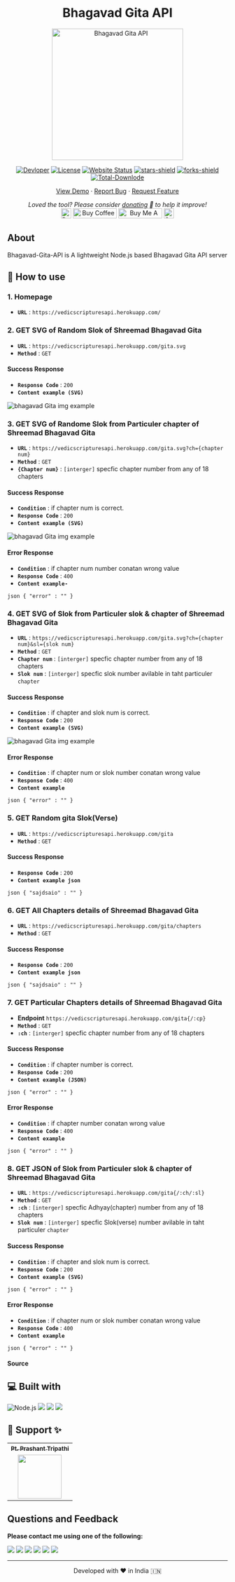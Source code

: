 <center><h1>Bhagavad Gita API</h1></center>
<p align="center"><img alt="Bhagavad Gita API" src="https://raw.githubusercontent.com/vedicscriptures/bhagavad-gita-api/main/docs/gita-logo.jpg" width="300vw"/></p>
<p align="center">
	<a href="https://github.com/PtPrashantTripathi"><img alt="Devloper" src="https://img.shields.io/badge/Devloper-Pt.%20Prashant%20Tripathi-Success.svg?style=flat-square"/></a>
	<a href="https://github.com/vedicscriptures/bhagavad-gita-api/LICENSE"><img alt="License" src="https://img.shields.io/github/license/vedicscriptures/bhagavad-gita-api.svg?style=flat-square"/></a>
	<a href="https://ptprashanttripathi.github.io"><img alt="Website Status" src="https://img.shields.io/website/http/ptprashanttripathi.github.io.svg?down_message=Down&up_message=Online&style=flat-square"/></a>
	<a href="https://github.com/vedicscriptures/bhagavad-gita-api/stargazers"><img alt="stars-shield" src="https://img.shields.io/github/stars/vedicscriptures/bhagavad-gita-api.svg?style=flat-square"/></a>
	<a href="https://github.com/vedicscriptures/bhagavad-gita-api/network/members"><img alt="forks-shield" src="https://img.shields.io/github/forks/vedicscriptures/bhagavad-gita-api.svg?style=flat-square"/></a>
	<a href="https://github.com/vedicscriptures/bhagavad-gita-api/graphs/traffic"><img alt="Total-Downlode" src="https://img.shields.io/github/downloads/vedicscriptures/bhagavad-gita-api/total.svg?style=flat-square"/></a>
</p>
<p align="center">
	<a href="https://ptprashanttripathi.github.io">View Demo</a> · <a href="https://github.com/PtPrashantTripathi/ptprashanttripathi.github.io/issues/new/choose">Report Bug</a> · <a href="https://github.com/PtPrashantTripathi/ptprashanttripathi.github.io/issues/new/choose">Request Feature</a>
</p>
<p align="center">
	<i>Loved the tool? Please consider <a href="https://paypal.me/ptprashanttripathi/100">donating</a> 💸 to help it improve!</i><br>
	<a href="https://paypal.me/PtPrashantTripathi"><img height='23' src="https://img.shields.io/badge/support-PayPal-blue?logo=PayPal&style=flat-square&label=Donate" alt="Donate"/></a>
	<a href='https://ko-fi.com/ptprashanttripathi' target='_blank'><img height='23' width="100" src='https://cdn.ko-fi.com/cdn/kofi3.png?v=2' alt='Buy Coffee for ptprashanttripathi' /></a>
	<a href="https://www.buymeacoffee.com/ptprashant09" target="_blank"><img src="https://cdn.buymeacoffee.com/buttons/default-orange.png" alt="Buy Me A Coffee" height="23" width="100" style="border-radius:1px" /></a>
	<a href="https://ptprashanttripathi.github.io/linkpe?pa=pt1998@ybl&pn=Pt.+Prashant+Tripati" target="_blank"><img src="https://raw.githubusercontent.com/PtPrashantTripathi/linkpe/main/img/linkpebadge.svg" alt="Support Via UPI" height="23" style="border-radius:1px" /></a>
</p>

## About

Bhagavad-Gita-API is A lightweight Node.js based Bhagavad Gita API server 

## 🚀 How to use

### 1. Homepage

- **`URL`**  : `https://vedicscripturesapi.herokuapp.com/`

### 2. GET SVG of Random Slok of Shreemad Bhagavad Gita

- **`URL`**  : `https://vedicscripturesapi.herokuapp.com/gita.svg`
- **`Method`** : `GET`

#### Success Response

- **`Response Code`** : `200`
- **`Content example (SVG)`**

![bhagavad Gita img example](https://vedicscripturesapi.herokuapp.com/gita.svg)

### 3. GET SVG of Randome Slok from Particuler chapter of Shreemad Bhagavad Gita

- **`URL`** : `https://vedicscripturesapi.herokuapp.com/gita.svg?ch={chapter num}`
- **`Method`** : `GET` 
- **`{Chapter num}`** : `[interger]` specfic chapter number from any of 18 chapters 

#### Success Response

- **`Condition`** : if chapter num is correct.
- **`Response Code`** : `200`
- **`Content example (SVG)`**

![bhagavad Gita img example](https://vedicscripturesapi.herokuapp.com/gita.svg?ch=1)

#### Error Response

- **`Condition`** : if chapter num number conatan wrong value
- **`Response Code`** : `400`
- **`Content example-`**

``json
{ "error" : "" }
``

### 4. GET SVG of Slok from Particuler slok & chapter of Shreemad Bhagavad Gita

- **`URL`** : `https://vedicscripturesapi.herokuapp.com/gita.svg?ch={chapter num}&sl={slok num}`
- **`Method`** : `GET` 
- **`Chapter num`** : `[interger]` specfic chapter number from any of 18 chapters 
- **`Slok num`** : `[interger]` specfic slok number avilable in taht particuler `chapter` 

#### Success Response

- **`Condition`** : if chapter and slok num is correct.
- **`Response Code`** : `200`
- **`Content example (SVG)`**

![bhagavad Gita img example](https://vedicscripturesapi.herokuapp.com/gita.svg?ch=1&sl=1)

#### Error Response

- **`Condition`** : if chapter num or slok number conatan wrong value
- **`Response Code`** : `400`
- **`Content example`**

``json
{ "error" : "" }
``

### 5. GET Random gita Slok(Verse)

- **`URL`** : `https://vedicscripturesapi.herokuapp.com/gita`
- **`Method`** : `GET` 

#### Success Response

- **`Response Code`** : `200`
- **`Content example json`**

``json
{ "sajdsaio" : "" }
``

### 6. GET All Chapters details of Shreemad Bhagavad Gita

- **`URL`** : `https://vedicscripturesapi.herokuapp.com/gita/chapters`
- **`Method`** : `GET` 

#### Success Response

- **`Response Code`** : `200`
- **`Content example json`**

``json
{ "sajdsaio" : "" }
``

### 7. GET Particular Chapters details of Shreemad Bhagavad Gita

- **Endpoint** `https://vedicscripturesapi.herokuapp.com/gita{/:cp}`
- **`Method`** : `GET` 
- **`:ch`** : `[interger]` specfic chapter number from any of 18 chapters 

#### Success Response

- **`Condition`** : if chapter number is correct.
- **`Response Code`** : `200`
- **`Content example (JSON)`**

``json
{ "error" : "" }
``

#### Error Response

- **`Condition`** : if chapter number conatan wrong value
- **`Response Code`** : `400`
- **`Content example`**

``json
{ "error" : "" }
``

### 8. GET JSON of Slok from Particuler slok & chapter of Shreemad Bhagavad Gita

- **`URL`** : `https://vedicscripturesapi.herokuapp.com/gita{/:ch/:sl}`
- **`Method`** : `GET` 
- **`:ch`** : `[interger]` specfic Adhyay(chapter) number from any of 18 chapters 
- **`Slok num`** : `[interger]` specfic Slok(verse) number avilable in taht particuler `chapter` 

#### Success Response

- **`Condition`** : if chapter and slok num is correct.
- **`Response Code`** : `200`
- **`Content example (SVG)`**

``json
{ "error" : "" }
``

#### Error Response

- **`Condition`** : if chapter num or slok number conatan wrong value
- **`Response Code`** : `400`
- **`Content example`**

``json
{ "error" : "" }
``

#### Source


## 💻 Built with

<img alt="Node.js" src="https://img.shields.io/badge/node.js%20-%2343853D.svg?&style=for-the-badge&logo=node.js&logoColor=white"/>
<img src="https://img.shields.io/badge/express.js%20-%23404d59.svg?&style=for-the-badge"/>
<img src ="https://img.shields.io/badge/MongoDB-%234ea94b.svg?&style=for-the-badge&logo=mongodb&logoColor=white"/>
<img src="https://img.shields.io/badge/heroku%20-%23430098.svg?&style=for-the-badge&logo=heroku&logoColor=white"/>

## 🙏 Support ✨
<table>
	<tr>
		<th align="center">
			<a href="https://github.com/ptprashanttripathi">
				<sub><b>Pt. Prashant Tripathi</b></sub>
			</a>
		</th>
  	</tr>
 	<tr>
		<td align="center">
			<a href="https://github.com/ptprashanttripathi">
				<img src="https://avatars2.githubusercontent.com/u/26687933?s=200&v=4" width="100px;" alt=""/>
			</a>
		</td>
	</tr>
</table>  

## Questions and Feedback

**Please contact me using one of the following:**

[![](https://img.shields.io/badge/twitter-%231DA1F2.svg?&style=for-the-badge&logo=twitter&logoColor=white)](https://twitter.com/ptprashant09) 
[![](https://img.shields.io/badge/linkedin-%230077B5.svg?&style=for-the-badge&logo=linkedin&logoColor=white)](https://www.linkedin.com/in/ptprashanttripathi/) 
[![](https://img.shields.io/badge/instagram-%23E4405F.svg?&style=for-the-badge&logo=instagram&logoColor=white)](https://www.instagram.com/ptprashanttripathi/) 
[![](https://img.shields.io/badge/telegram-%233498DB.svg?&style=for-the-badge&logo=telegram&logoColor=white)](https://t.me/ptprashanttripathi/) 
[![](https://img.shields.io/badge/facebook-%231877F2.svg?&style=for-the-badge&logo=facebook&logoColor=white)](https://www.facebook.com/ptprashanttripathi) 
[![](https://img.shields.io/badge/DEV.TO-%230A0A0A.svg?&style=for-the-badge&logo=dev-dot-to&logoColor=white)](https://dev.to/ptprashanttripathi)

<hr>
<p align="center">  
Developed with ❤️ in India 🇮🇳 
</p>
